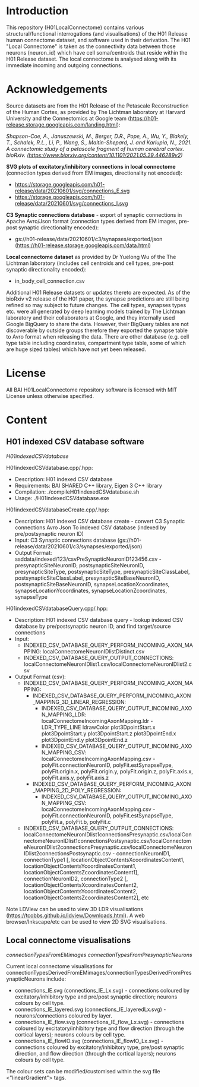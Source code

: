 
Introduction
============

This repository (H01LocalConnectome) contains various structural/functional interrogations (and visualisations) of the H01 Release human connectome dataset, and software used in their derivation. The H01 "Local Connectome" is taken as the connectivity data between those neurons (neuron_id) which have cell soma/centroids that reside within the H01 Release dataset. The local connectome is analysed along with its immediate incoming and outgoing connections.

Acknowledgements
================

Source datasets are from the H01 Release of the Petascale Reconstruction of the Human Cortex, as provided by The Lichtman laboratory at Harvard University and the Connectomics at Google team (https://h01-release.storage.googleapis.com/landing.html):

*Shapson-Coe, A., Januszewski, M., Berger, D.R., Pope, A., Wu, Y., Blakely, T., Schalek, R.L., Li, P., Wang, S., Maitin-Shepard, J. and Karlupia, N., 2021. A connectomic study of a petascale fragment of human cerebral cortex. bioRxiv. (https://www.biorxiv.org/content/10.1101/2021.05.29.446289v2)*

**SVG plots of excitatory/inhibitory connections in local connectome** (connection types derived from EM images, directionality not encoded):
- https://storage.googleapis.com/h01-release/data/20210601/svg/connections_E.svg
- https://storage.googleapis.com/h01-release/data/20210601/svg/connections_I.svg

**C3 Synaptic connections database** - export of synaptic connections in Apache Avro/Json format (connection types derived from EM images, pre-post synaptic directionality encoded):
- gs://h01-release/data/20210601/c3/synapses/exported/json (https://h01-release.storage.googleapis.com/data.html)

**Local connectome dataset** as provided by Dr Yuelong Wu of the The Lichtman laboratory (includes cell centroids and cell types, pre-post synaptic directionality encoded):
- in_body_cell_connection.csv

Additional H01 Release datasets or updates thereto are expected. As of the bioRxiv v2 release of the H01 paper, the synapse predictions are still being refined so may subject to future changes. The cell types, synapses types etc. were all generated by deep learning models trained by The Lichtman laboratory and their collaborators at Google, and they internally used Google BigQuery to share the data. However, their BigQuery tables are not discoverable by outside groups therefore they exported the synapse table to Avro format when releasing the data. There are other database (e.g. cell type table including coordinates, compartment type table, some of which are huge sized tables) which have not yet been released.

License
=======

All BAI H01LocalConnectome repository software is licensed with MIT License unless otherwise specified.

Content
=======

H01 indexed CSV database software
---------------------------------

*H01indexedCSVdatabase*

H01indexedCSVdatabase.cpp/.hpp:

 * Description: H01 indexed CSV database
 * Requirements: BAI SHARED C++ library, Eigen 3 C++ library
 * Compilation: ./compileH01indexedCSVdatabase.sh
 * Usage: ./H01indexedCSVdatabase.exe

H01indexedCSVdatabaseCreate.cpp/.hpp:

 * Description: H01 indexed CSV database create - convert C3 Synaptic connections Avro Json To indexed CSV database (indexed by pre/postsynaptic neuron ID)
 * Input: C3 Synaptic connections database (gs://h01-release/data/20210601/c3/synapses/exported/json)
 * Output Format: ssddata/indexed/123/csvPreSynapticNeuronID123456.csv - presynapticSiteNeuronID, postsynapticSiteNeuronID, presynapticSiteType, postsynapticSiteType, presynapticSiteClassLabel, postsynapticSiteClassLabel, presynapticSiteBaseNeuronID, postsynapticSiteBaseNeuronID, synapseLocationXcoordinates, synapseLocationYcoordinates, synapseLocationZcoordinates, synapseType

H01indexedCSVdatabaseQuery.cpp/.hpp:
 * Description: H01 indexed CSV database query - lookup indexed CSV database by pre/postsynaptic neuron ID, and find target/source connections
 * Input: 
     * INDEXED_CSV_DATABASE_QUERY_PERFORM_INCOMING_AXON_MAPPING: localConnectomeNeuronIDlistDistinct.csv
     * INDEXED_CSV_DATABASE_QUERY_OUTPUT_CONNECTIONS: localConnectomeNeuronIDlist1.csv/localConnectomeNeuronIDlist2.csv
 * Output Format (csv):
     * INDEXED_CSV_DATABASE_QUERY_PERFORM_INCOMING_AXON_MAPPING:
        * INDEXED_CSV_DATABASE_QUERY_PERFORM_INCOMING_AXON_MAPPING_3D_LINEAR_REGRESSION:
            * INDEXED_CSV_DATABASE_QUERY_OUTPUT_INCOMING_AXON_MAPPING_LDR: localConnectomeIncomingAxonMapping.ldr - LDR_TYPE_LINE ldrawColor plot3DpointStart.x plot3DpointStart.y plot3DpointStart.z plot3DpointEnd.x plot3DpointEnd.y plot3DpointEnd.z
             * INDEXED_CSV_DATABASE_QUERY_OUTPUT_INCOMING_AXON_MAPPING_CSV: localConnectomeIncomingAxonMapping.csv - polyFit.connectionNeuronID, polyFit.estSynapseType, polyFit.origin.x, polyFit.origin.y, polyFit.origin.z, polyFit.axis.x, polyFit.axis.y, polyFit.axis.z
        * INDEXED_CSV_DATABASE_QUERY_PERFORM_INCOMING_AXON_MAPPING_2D_POLY_REGRESSION:
             * INDEXED_CSV_DATABASE_QUERY_OUTPUT_INCOMING_AXON_MAPPING_CSV: localConnectomeIncomingAxonMapping.csv - polyFit.connectionNeuronID, polyFit.estSynapseType, polyFit.a, polyFit.b, polyFit.c
     * INDEXED_CSV_DATABASE_QUERY_OUTPUT_CONNECTIONS: localConnectomeNeuronIDlist1connectionsPresynaptic.csv/localConnectomeNeuronIDlist1connectionsPostsynaptic.csv/localConnectomeNeuronIDlist2connectionsPresynaptic.csv/localConnectomeNeuronIDlist2connectionsPostsynaptic.csv - connectionNeuronID1, connectionType1 [, locationObjectContentsXcoordinatesContent1, locationObjectContentsYcoordinatesContent1, locationObjectContentsZcoordinatesContent1], connectionNeuronID2, connectionType2 [, locationObjectContentsXcoordinatesContent2, locationObjectContentsYcoordinatesContent2, locationObjectContentsZcoordinatesContent2], etc 

Note LDView can be used to view 3D LDR visualisations (https://tcobbs.github.io/ldview/Downloads.html). A web browser/Inkscape/etc can be used to view 2D SVG visualisations.

Local connectome visualisations
-------------------------------

*connectionTypesFromEMimages*
*connectionTypesFromPresynapticNeurons*

Current local connectome visualisations for connectionTypesDerivedFromEMimages/connectionTypesDerivedFromPresynapticNeurons include:

- connections_IE.svg (connections_IE_Lx.svg) - connections coloured by excitatory/inhibitory type and pre/post synaptic direction; neurons colours by cell type.
- connections_IE_layered.svg (connections_IE_layeredLx.svg) - neurons/connections coloured by layer.
- connections_IE_flow.svg (connections_IE_flow_Lx.svg) - connections coloured by excitatory/inhibitory type and flow direction (through the cortical layers); neurons colours by cell type.
- connections_IE_flowIO.svg (connections_IE_flowIO_Lx.svg) - connections coloured by excitatory/inhibitory type, pre/post synaptic direction, and flow direction (through the cortical layers); neurons colours by cell type.

The colour sets can be modified/customised within the svg file <"linearGradient"> tags.

